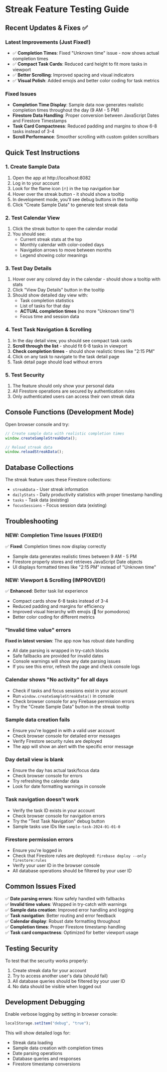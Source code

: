 # Streak Feature Testing Guide

## Recent Updates & Fixes ✅

### **Latest Improvements (Just Fixed!)**

- ✅ **Completion Times**: Fixed "Unknown time" issue - now shows actual completion times
- ✅ **Compact Task Cards**: Reduced card height to fit more tasks in viewport
- ✅ **Better Scrolling**: Improved spacing and visual indicators
- ✅ **Visual Polish**: Added emojis and better color coding for task metrics

### **Fixed Issues**

- **Completion Time Display**: Sample data now generates realistic completion times throughout the day (9 AM - 5 PM)
- **Firestore Data Handling**: Proper conversion between JavaScript Dates and Firestore Timestamps
- **Task Card Compactness**: Reduced padding and margins to show 6-8 tasks instead of 3-4
- **Scroll Performance**: Smoother scrolling with custom golden scrollbars

## Quick Test Instructions

### 1. Create Sample Data

1. Open the app at http://localhost:8082
2. Log in to your account
3. Look for the flame icon (🔥) in the top navigation bar
4. Hover over the streak button - it should show a tooltip
5. In development mode, you'll see debug buttons in the tooltip
6. Click "Create Sample Data" to generate test streak data

### 2. Test Calendar View

1. Click the streak button to open the calendar modal
2. You should see:
   - Current streak stats at the top
   - Monthly calendar with color-coded days
   - Navigation arrows to move between months
   - Legend showing color meanings

### 3. Test Day Details

1. Hover over any colored day in the calendar - should show a tooltip with stats
2. Click "View Day Details" button in the tooltip
3. Should show detailed day view with:
   - Task completion statistics
   - List of tasks for that day
   - **ACTUAL completion times** (no more "Unknown time"!)
   - Focus time and session data

### 4. Test Task Navigation & Scrolling

1. In the day detail view, you should see compact task cards
2. **Scroll through the list** - should fit 6-8 tasks in viewport
3. **Check completion times** - should show realistic times like "2:15 PM"
4. Click on any task to navigate to the task detail page
5. Task detail page should load without errors

### 5. Test Security

1. The feature should only show your personal data
2. All Firestore operations are secured by authentication rules
3. Only authenticated users can access their own streak data

## Console Functions (Development Mode)

Open browser console and try:

```javascript
// Create sample data with realistic completion times
window.createSampleStreakData();

// Reload streak data
window.reloadStreakData();
```

## Database Collections

The streak feature uses these Firestore collections:

- `streakData` - User streak information
- `dailyStats` - Daily productivity statistics with proper timestamp handling
- `tasks` - Task data (existing)
- `focusSessions` - Focus session data (existing)

## Troubleshooting

### **NEW: Completion Time Issues (FIXED!)**

✅ **Fixed**: Completion times now display correctly

- Sample data generates realistic times between 9 AM - 5 PM
- Firestore properly stores and retrieves JavaScript Date objects
- UI displays formatted times like "2:15 PM" instead of "Unknown time"

### **NEW: Viewport & Scrolling (IMPROVED!)**

✅ **Enhanced**: Better task list experience

- Compact cards show 6-8 tasks instead of 3-4
- Reduced padding and margins for efficiency
- Improved visual hierarchy with emojis (🍅 for pomodoros)
- Better color coding for different metrics

### "Invalid time value" errors

**Fixed in latest version**: The app now has robust date handling

- All date parsing is wrapped in try-catch blocks
- Safe fallbacks are provided for invalid dates
- Console warnings will show any date parsing issues
- If you see this error, refresh the page and check console logs

### Calendar shows "No activity" for all days

- Check if tasks and focus sessions exist in your account
- Run `window.createSampleStreakData()` in console
- Check browser console for any Firebase permission errors
- Try the "Create Sample Data" button in the streak tooltip

### Sample data creation fails

- Ensure you're logged in with a valid user account
- Check browser console for detailed error messages
- Verify Firestore security rules are deployed
- The app will show an alert with the specific error message

### Day detail view is blank

- Ensure the day has actual task/focus data
- Check browser console for errors
- Try refreshing the calendar data
- Look for date formatting warnings in console

### Task navigation doesn't work

- Verify the task ID exists in your account
- Check browser console for navigation errors
- Try the "Test Task Navigation" debug button
- Sample tasks use IDs like `sample-task-2024-01-01-0`

### Firestore permission errors

- Ensure you're logged in
- Check that Firestore rules are deployed: `firebase deploy --only firestore:rules`
- Verify your user ID in the browser console
- All database operations should be filtered by your user ID

## Common Issues Fixed

✅ **Date parsing errors**: Now safely handled with fallbacks  
✅ **Invalid time values**: Wrapped in try-catch with warnings  
✅ **Sample data creation**: Improved error handling and logging  
✅ **Task navigation**: Better routing and error feedback  
✅ **Calendar display**: Robust date formatting throughout  
✅ **Completion times**: Proper Firestore timestamp handling  
✅ **Task card compactness**: Optimized for better viewport usage

## Testing Security

To test that the security works properly:

1. Create streak data for your account
2. Try to access another user's data (should fail)
3. All database queries should be filtered by your user ID
4. No data should be visible when logged out

## Development Debugging

Enable verbose logging by setting in browser console:

```javascript
localStorage.setItem("debug", "true");
```

This will show detailed logs for:

- Streak data loading
- Sample data creation with completion times
- Date parsing operations
- Database queries and responses
- Firestore timestamp conversions
